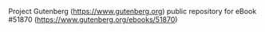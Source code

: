 Project Gutenberg (https://www.gutenberg.org) public repository for
eBook #51870 (https://www.gutenberg.org/ebooks/51870)
